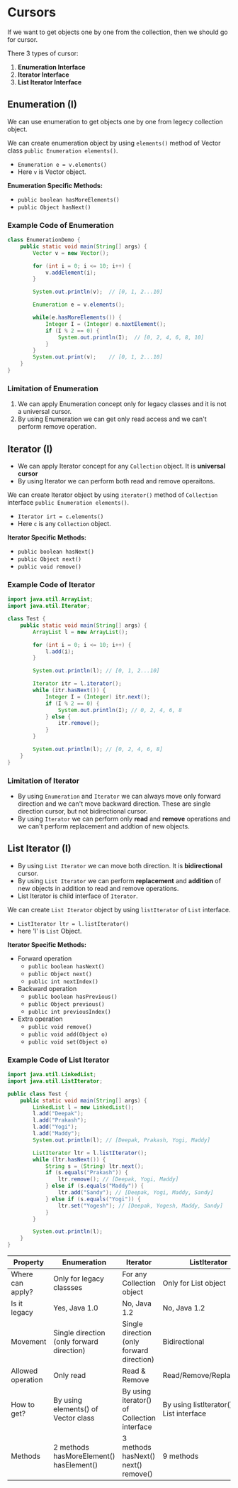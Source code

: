 # Cursors

If we want to get objects one by one from the collection, then we should go for cursor.

There 3 types of cursor:

1. **Enumeration Interface**
2. **Iterator Interface**
3. **List Iterator Interface**

## Enumeration (I)

We can use enumeration to get objects one by one from legecy collection object.

We can create enumeration object by using `elements()` method of Vector class `public Enumeration elements()`.

- `Enumeration e = v.elements()`
- Here `v` is Vector object.

**Enumeration Specific Methods:**

- `public boolean hasMoreElements()`
- `public Object hasNext()`

### Example Code of Enumeration

```java
class EnumerationDemo {
    public static void main(String[] args) {
        Vector v = new Vector();

        for (int i = 0; i <= 10; i++) {
            v.addElement(i);
        }

        System.out.println(v);  // [0, 1, 2...10]

        Enumeration e = v.elements();

        while(e.hasMoreElements()) {
            Integer I = (Integer) e.naxtElement();
            if (I % 2 == 0) {
                System.out.println(I);  // [0, 2, 4, 6, 8, 10]
            }
        }
        System.out.print(v);    // [0, 1, 2...10]
    }
}
```

### Limitation of Enumeration

1. We can apply Enumeration concept only for legacy classes and it is not a universal cursor.
2. By using Enumeration we can get only read access and we can't perform remove operation.

## Iterator (I)

- We can apply Iterator concept for any `Collection` object. It is **universal cursor**
- By using Iterator we can perform both read and remove operaitons.

We can create Iterator object by using `iterator()` method of `Collection` interface `public Enumeration elements()`.

- `Iterator irt = c.elements()`
- Here `c` is any `Collection` object.

**Iterator Specific Methods:**

- `public boolean hasNext()`
- `public Object next()`
- `public void remove()`

### Example Code of Iterator

```java
import java.util.ArrayList;
import java.util.Iterator;

class Test {
    public static void main(String[] args) {
        ArrayList l = new ArrayList();

        for (int i = 0; i <= 10; i++) {
            l.add(i);
        }

        System.out.println(l); // [0, 1, 2...10]

        Iterator itr = l.iterator();
        while (itr.hasNext()) {
            Integer I = (Integer) itr.next();
            if (I % 2 == 0) {
                System.out.println(I); // 0, 2, 4, 6, 8
            } else {
                itr.remove();
            }
        }

        System.out.println(l); // [0, 2, 4, 6, 8]
    }
}
```

### Limitation of Iterator

- By using `Enumeration` and `Iterator` we can always move only forward direction and we can't move backward direction. These are single direction cursor, but not bidirectional cursor.
- By using `Iterator` we can perform only **read** and **remove** operations and we can't perform replacement and addtion of new objects.

## List Iterator (I)

- By using `List Iterator` we can move both direction. It is **bidirectional** cursor.
- By using `List Iterator` we can perform **replacement** and **addition** of new objects in addition to read and remove operations.
- List Iterator is child interface of `Iterator`.

We can create `List Iterator` object by using `listIterator` of `List` interface.

- `ListIterator ltr = l.listIterator()`
- here 'l' is `List` Object.

**Iterator Specific Methods:**

- Forward operation
  - `public boolean hasNext()`
  - `public Object next()`
  - `public int nextIndex()`
- Backward operation
  - `public boolean hasPrevious()`
  - `public Object previous()`
  - `public int previousIndex()`
- Extra operation
  - `public void remove()`
  - `public void add(Object o)`
  - `public void set(Object o)`

### Example Code of List Iterator

```java
import java.util.LinkedList;
import java.util.ListIterator;

public class Test {
    public static void main(String[] args) {
        LinkedList l = new LinkedList();
        l.add("Deepak");
        l.add("Prakash");
        l.add("Yogi");
        l.add("Maddy");
        System.out.println(l); // [Deepak, Prakash, Yogi, Maddy]

        ListIterator ltr = l.listIterator();
        while (ltr.hasNext()) {
            String s = (String) ltr.next();
            if (s.equals("Prakash")) {
                ltr.remove(); // [Deepak, Yogi, Maddy]
            } else if (s.equals("Maddy")) {
                ltr.add("Sandy"); // [Deepak, Yogi, Maddy, Sandy]
            } else if (s.equals("Yogi")) {
                ltr.set("Yogesh"); // [Deepak, Yogesh, Maddy, Sandy]
            }
        }

        System.out.println(l);
    }
}
```

| Property          | Enumeration                                       | Iterator                                           | ListIterator                              |
| ----------------- | ------------------------------------------------- | -------------------------------------------------- | ----------------------------------------- |
| Where can apply?  | Only for legacy classses                          | For any Collection object                          | Only for List object                      |
| Is it legacy      | Yes, Java 1.0                                     | No, Java 1.2                                       | No, Java 1.2                              |
| Movement          | Single direction (only forward direction)         | Single direction (only forward direction)          | Bidirectional                             |
| Allowed operation | Only read                                         | Read & Remove                                      | Read/Remove/Replace/Add                   |
| How to get?       | By using elements() of Vector class               | By using iterator() of Collection interface        | By using listIterator() of List interface |
| Methods           | 2 methods <br> hasMoreElement() <br> hasElement() | 3 methods <br> hasNext() <br> next() <br> remove() | 9 methods                                 |
